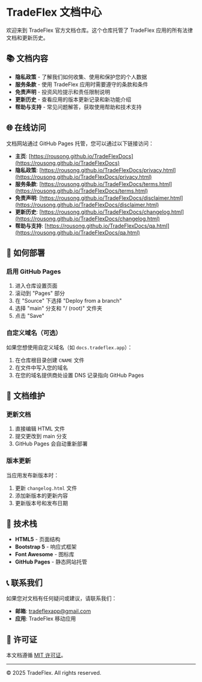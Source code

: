 # TradeFlex 文档中心

欢迎来到 TradeFlex 官方文档仓库。这个仓库托管了 TradeFlex 应用的所有法律文档和更新历史。

## 📚 文档内容

- **隐私政策** - 了解我们如何收集、使用和保护您的个人数据
- **服务条款** - 使用 TradeFlex 应用时需要遵守的条款和条件  
- **免责声明** - 投资风险提示和责任限制说明
- **更新历史** - 查看应用的版本更新记录和新功能介绍
- **帮助与支持** - 常见问题解答，获取使用帮助和技术支持

## 🌐 在线访问

文档网站通过 GitHub Pages 托管，您可以通过以下链接访问：

- **主页**: [https://rousong.github.io/TradeFlexDocs](https://rousong.github.io/TradeFlexDocs)
- **隐私政策**: [https://rousong.github.io/TradeFlexDocs/privacy.html](https://rousong.github.io/TradeFlexDocs/privacy.html)
- **服务条款**: [https://rousong.github.io/TradeFlexDocs/terms.html](https://rousong.github.io/TradeFlexDocs/terms.html)
- **免责声明**: [https://rousong.github.io/TradeFlexDocs/disclaimer.html](https://rousong.github.io/TradeFlexDocs/disclaimer.html)
- **更新历史**: [https://rousong.github.io/TradeFlexDocs/changelog.html](https://rousong.github.io/TradeFlexDocs/changelog.html)
- **帮助与支持**: [https://rousong.github.io/TradeFlexDocs/qa.html](https://rousong.github.io/TradeFlexDocs/qa.html)

## 🚀 如何部署

### 启用 GitHub Pages

1. 进入仓库设置页面
2. 滚动到 "Pages" 部分
3. 在 "Source" 下选择 "Deploy from a branch"
4. 选择 "main" 分支和 "/ (root)" 文件夹
5. 点击 "Save"

### 自定义域名（可选）

如果您想使用自定义域名（如 `docs.tradeflex.app`）：

1. 在仓库根目录创建 `CNAME` 文件
2. 在文件中写入您的域名
3. 在您的域名提供商处设置 DNS 记录指向 GitHub Pages

## 📝 文档维护

### 更新文档

1. 直接编辑 HTML 文件
2. 提交更改到 main 分支
3. GitHub Pages 会自动重新部署

### 版本更新

当应用发布新版本时：

1. 更新 `changelog.html` 文件
2. 添加新版本的更新内容
3. 更新版本号和发布日期

## 🎨 技术栈

- **HTML5** - 页面结构
- **Bootstrap 5** - 响应式框架
- **Font Awesome** - 图标库
- **GitHub Pages** - 静态网站托管

## 📞 联系我们

如果您对文档有任何疑问或建议，请联系我们：

- **邮箱**: tradeflexapp@gmail.com
- **应用**: TradeFlex 移动应用

## 📄 许可证

本文档遵循 [MIT 许可证](LICENSE)。

---

© 2025 TradeFlex. All rights reserved.
